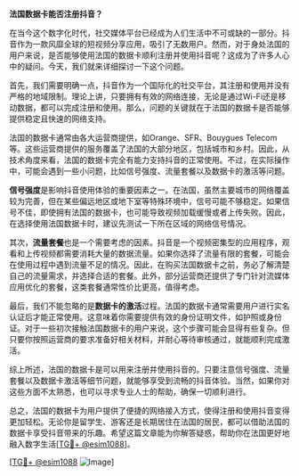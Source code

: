 **法国数据卡能否注册抖音？**

在当今这个数字化时代，社交媒体平台已经成为人们生活中不可或缺的一部分。抖音作为一款风靡全球的短视频分享应用，吸引了无数用户。然而，对于身处法国的用户来说，是否能够使用法国的数据卡顺利注册并使用抖音呢？这成为了许多人心中的疑问。今天，我们就来详细探讨一下这个问题。

首先，我们需要明确一点，抖音作为一个国际化的社交平台，其注册和使用并没有严格的地域限制。理论上讲，只要拥有有效的网络连接，无论是通过Wi-Fi还是移动数据，都可以完成注册和使用。那么，问题的关键就在于法国的数据卡是否能够提供稳定且快速的网络支持。

法国的数据卡通常由各大运营商提供，如Orange、SFR、Bouygues Telecom等。这些运营商提供的服务覆盖了法国的大部分地区，包括城市和乡村。因此，从技术角度来看，法国的数据卡完全有能力支持抖音的正常使用。不过，在实际操作中，可能会遇到一些小问题，比如信号强度、流量套餐以及数据卡的激活等问题。

**信号强度**是影响抖音使用体验的重要因素之一。在法国，虽然主要城市的网络覆盖较为完善，但在某些偏远地区或地下室等特殊环境中，信号可能不够稳定。如果信号不佳，即使拥有法国的数据卡，也可能导致视频加载缓慢或者上传失败。因此，在选择使用法国数据卡时，建议先测试一下所在区域的网络信号情况。

其次，**流量套餐**也是一个需要考虑的因素。抖音是一个视频密集型的应用程序，观看和上传视频都需要消耗大量的数据流量。如果你选择了流量有限的套餐，可能会在使用过程中遇到流量不足的情况。因此，在购买法国数据卡之前，务必了解清楚自己的流量需求，并选择合适的套餐。此外，部分运营商还提供了专门针对流媒体应用优化的套餐，这类套餐通常性价比更高，值得考虑。

最后，我们不能忽略的是**数据卡的激活**过程。法国的数据卡通常需要用户进行实名认证后才能正常使用。这意味着你需要提供有效的身份证明文件，如护照或身份证。对于一些初次接触法国数据卡的用户来说，这个步骤可能会显得有些复杂。但只要你按照运营商的要求准备好相关材料，并耐心等待审核通过，就能顺利完成激活。

综上所述，法国的数据卡是可以用来注册并使用抖音的。只要注意信号强度、流量套餐以及数据卡激活等细节问题，就能够享受到流畅的抖音体验。当然，如果你对这些方面不太熟悉，也可以寻求专业人士的帮助，确保一切顺利进行。

总之，法国的数据卡为用户提供了便捷的网络接入方式，使得注册和使用抖音变得更加轻松。无论你是留学生、游客还是长期居住在法国的居民，都可以借助法国的数据卡享受抖音带来的乐趣。希望这篇文章能为你解答疑惑，帮助你在法国更好地融入数字生活[[TG💪+ @esim1088](https://t.me/s/esim1088)]。

[[TG💪+ @esim1088](https://t.me/s/esim1088) ![Image](https://i.postimg.cc/4NQfJmqS/Snipaste-2025-05-13-00-14-12.png)]